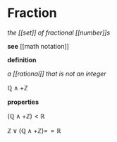 # Fraction

_the [[set]] of fractional [[number]]s_

**see** [[math notation]]

**definition**

_a [[rational]] that is not an integer_

$\mathbb Q \land + \mathbb Z$

**properties**

$(\mathbb Q \land +\mathbb Z) < \mathbb R$

$\mathbb Z \lor (\mathbb Q \land +\mathbb Z) =\!= \mathbb R$
